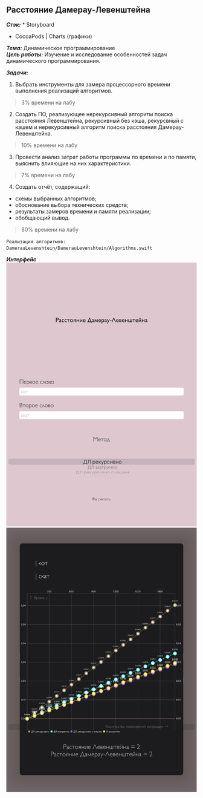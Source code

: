 ## Расстояние Дамерау-Левенштейна

***Стэк:*** * Storyboard  
* CocoaPods | Charts (графики)  

***Тема:*** Динамическое программирование  
***Цель работы:*** Изучение и исследование особенностей задач динамического программирования.

***Задачи:***
1. Выбрать инструменты для замера процессорного времени выполнения реализаций алгоритмов.
> 3% времени на лабу  
2. Создать ПО, реализующее нерекурсивный алгоритм поиска расстояния Левенштейна, рекурсивный без кэша, рекурсвный с кэшем и нерекурсивный алгоритм поиска расстояния Дамерау-Левенштейна.
> 10% времени на лабу
3. Провести анализ затрат работы программы по времени и по памяти, выяснить влияющие на них характеристики.
> 7% времени на лабу  
4. Создать отчёт, содержащий:
- схемы выбранных алгоритмов;
- обоснование выбора технических средств;
- результаты замеров времени и памяти реализации;
- обобщающий вывод.
> 80% времени на лабу  

`Реализация алгоритмов: DamerauLevenshtein/DamerauLevenshtein/Algorithms.swift`

***Интерфейс***
![Интерфейс](report/img/интерфейс.jpg)
![Результат](report/img/среднее.jpg)
